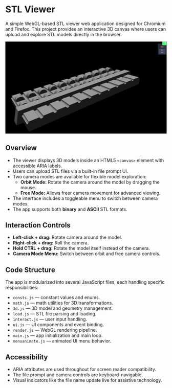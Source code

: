 # STL Viewer

A simple WebGL-based STL viewer web application designed for Chromium and Firefox. This project provides an interactive 3D canvas where users can upload and explore STL models directly in the browser.

![Preview](img/preview.png)

## Overview

- The viewer displays 3D models inside an HTML5 `<canvas>` element with accessible ARIA labels.
- Users can upload STL files via a built-in file prompt UI.
- Two camera modes are available for flexible model exploration:
  - **Orbit Mode:** Rotate the camera around the model by dragging the mouse.
  - **Free Mode:** Allows freer camera movement for advanced viewing.
- The interface includes a toggleable menu to switch between camera modes.
- The app supports both **binary** and **ASCII** STL formats.

## Interaction Controls

- **Left-click + drag:** Rotate camera around the model.
- **Right-click + drag:** Roll the camera.
- **Hold CTRL + drag:** Rotate the model itself instead of the camera.
- **Camera Mode Menu:** Switch between orbit and free camera controls.

## Code Structure

The app is modularized into several JavaScript files, each handling specific responsibilities:

- `consts.js` — constant values and enums.
- `math.js` — math utilities for 3D transformations.
- `3d.js` — 3D model and geometry management.
- `load.js` — STL file parsing and loading.
- `interact.js` — user input handling.
- `ui.js` — UI components and event binding.
- `render.js` — WebGL rendering pipeline.
- `main.js` — app initialization and main loop.
- `menuanimate.js` — animated UI menu behavior.

## Accessibility

- ARIA attributes are used throughout for screen reader compatibility.
- The file prompt and camera controls are keyboard-navigable.
- Visual indicators like the file name update live for assistive technology.

